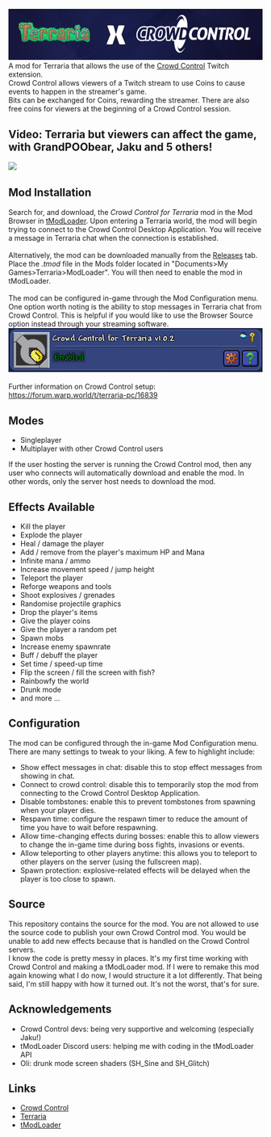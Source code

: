 ![Terraria x Crowd Control](banner.png)</br>
A mod for Terraria that allows the use of the [Crowd Control](https://crowdcontrol.live) Twitch extension.</br>
Crowd Control allows viewers of a Twitch stream to use Coins to cause events to happen in the streamer's game.</br>
Bits can be exchanged for Coins, rewarding the streamer. There are also free coins for viewers at the beginning of a Crowd Control session.

## Video: Terraria but viewers can affect the game, with GrandPOObear, Jaku and 5 others!
[![](http://img.youtube.com/vi/r45ptq-JeS0/0.jpg)](https://youtu.be/r45ptq-JeS0 "Terraria but viewers can affect the game, with GrandPOObear, Jaku and more!")

## Mod Installation
Search for, and download, the *Crowd Control for Terraria* mod in the Mod Browser in [tModLoader](https://store.steampowered.com/app/1281930/tModLoader/). Upon entering a Terraria world, the mod will begin trying to connect to the Crowd Control Desktop Application. You will receive a message in Terraria chat when the connection is established.
</br></br>
Alternatively, the mod can be downloaded manually from the [Releases](https://github.com/MrG-bit/TerrariaCrowdControlMod/releases/latest) tab. Place the *.tmod* file in the Mods folder located in "Documents>My Games>Terraria>ModLoader". You will then need to enable the mod in tModLoader.
</br></br>
The mod can be configured in-game through the Mod Configuration menu. One option worth noting is the ability to stop messages in Terraria chat from Crowd Control. This is helpful if you would like to use the Browser Source option instead through your streaming software.
</br>
![Crowd Control for Terraria](mod.png)</br>
</br>
Further information on Crowd Control setup: https://forum.warp.world/t/terraria-pc/16839

## Modes
* Singleplayer
* Multiplayer with other Crowd Control users

If the user hosting the server is running the Crowd Control mod, then any user who connects will automatically download and enable the mod. In other words, only the server host needs to download the mod.

## Effects Available
* Kill the player
* Explode the player
* Heal / damage the player
* Add / remove from the player's maximum HP and Mana
* Infinite mana / ammo
* Increase movement speed / jump height
* Teleport the player
* Reforge weapons and tools
* Shoot explosives / grenades
* Randomise projectile graphics
* Drop the player's items
* Give the player coins
* Give the player a random pet
* Spawn mobs
* Increase enemy spawnrate
* Buff / debuff the player
* Set time / speed-up time
* Flip the screen / fill the screen with fish?
* Rainbowfy the world
* Drunk mode
* and more ...

## Configuration
The mod can be configured through the in-game Mod Configuration menu. There are many settings to tweak to your liking. A few to highlight include:
* Show effect messages in chat: disable this to stop effect messages from showing in chat.
* Connect to crowd control: disable this to temporarily stop the mod from connecting to the Crowd Control Desktop Application.
* Disable tombstones: enable this to prevent tombstones from spawning when your player dies.
* Respawn time: configure the respawn timer to reduce the amount of time you have to wait before respawning.
* Allow time-changing effects during bosses: enable this to allow viewers to change the in-game time during boss fights, invasions or events.
* Allow teleporting to other players anytime: this allows you to teleport to other players on the server (using the fullscreen map).
* Spawn protection: explosive-related effects will be delayed when the player is too close to spawn.

## Source
This repository contains the source for the mod. You are not allowed to use the source code to publish your own Crowd Control mod. You would be unable to add new effects because that is handled on the Crowd Control servers.</br>
I know the code is pretty messy in places. It's my first time working with Crowd Control and making a tModLoader mod. If I were to remake this mod again knowing what I do now, I would structure it a lot differently. That being said, I'm still happy with how it turned out. It's not the worst, that's for sure.

## Acknowledgements
* Crowd Control devs: being very supportive and welcoming (especially Jaku!)
* tModLoader Discord users: helping me with coding in the tModLoader API
* Oli: drunk mode screen shaders (SH_Sine and SH_Glitch)

## Links
* [Crowd Control](https://crowdcontrol.live)
* [Terraria](https://store.steampowered.com/app/105600/Terraria/)
* [tModLoader](https://store.steampowered.com/app/1281930/tModLoader/)
